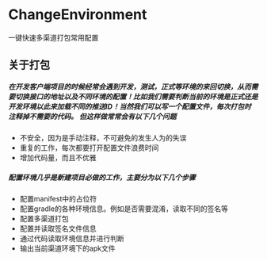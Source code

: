 # ChangeEnvironment
一键快速多渠道打包常用配置

## 关于打包

##### 在开发客户端项目的时候经常会遇到开发，测试，正式等环境的来回切换，从而需要切换接口的地址以及不同环境的配置！比如我们需要判断当前的环境是正式还是开发环境以此来加载不同的推送ID！当然我们可以写一个配置文件，每次打包时注释掉不需要的代码。 但这样做常常会有以下几个问题
* 不安全，因为是手动注释，不可避免的发生人为的失误
* 重复的工作，每次都要打开配置文件浪费时间
* 增加代码量，而且不优雅


##### 配置环境几乎是新建项目必做的工作，主要分为以下几个步骤
* 配置manifest中的占位符
* 配置gradle的各种环境信息。例如是否需要混淆，读取不同的签名等
* 配置多渠道打包
* 配置并读取签名文件信息
* 通过代码读取环境信息并进行判断
* 输出当前渠道环境下的apk文件
